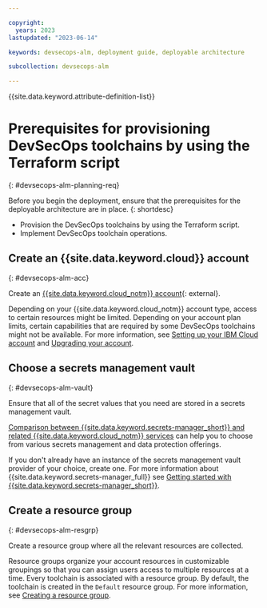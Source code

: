 ```yaml
---

copyright:
  years: 2023
lastupdated: "2023-06-14"

keywords: devsecops-alm, deployment guide, deployable architecture

subcollection: devsecops-alm

---
```


{{site.data.keyword.attribute-definition-list}}

# Prerequisites for provisioning DevSecOps toolchains by using the Terraform script 
{: #devsecops-alm-planning-req}

Before you begin the deployment, ensure that the prerequisites for the deployable architecture are in place.
{: shortdesc}

* Provision the DevSecOps toolchains by using the Terraform script.
* Implement DevSecOps toolchain operations.

## Create an {{site.data.keyword.cloud}} account
{: #devsecops-alm-acc}

Create an [{{site.data.keyword.cloud_notm}} account](https://cloud.ibm.com/registration){: external}. 

Depending on your {{site.data.keyword.cloud_notm}} account type, access to certain resources might be limited. Depending on your account plan limits, certain capabilities that are required by some DevSecOps toolchains might not be available. For more information, see [Setting up your IBM Cloud account](/docs/account?topic=account-account-getting-started) and [Upgrading your account](/docs/account?topic=account-upgrading-account).

## Choose a secrets management vault
{: #devsecops-alm-vault}

Ensure that all of the secret values that you need are stored in a secrets management vault. 

[Comparison between {{site.data.keyword.secrets-manager_short}} and related {{site.data.keyword.cloud_notm}} services](/docs/secrets-manager?topic=secrets-manager-manage-secrets-ibm-cloud) can help you to choose from various secrets management and data protection offerings. 

If you don't already have an instance of the secrets management vault provider of your choice, create one. For more information about {{site.data.keyword.secrets-manager_full}} see [Getting started with {{site.data.keyword.secrets-manager_short}}](https://cloud.ibm.com/docs/secrets-manager?topic=secrets-manager-getting-started).

## Create a resource group
{: #devsecops-alm-resgrp}

Create a resource group where all the relevant resources are collected. 

Resource groups organize your account resources in customizable groupings so that you can assign users access to multiple resources at a time. Every toolchain is associated with a resource group. By default, the toolchain is created in the `Default` resource group. For more information, see [Creating a resource group](/docs/account?topic=account-rgs&interface=ui#create_rgs).


